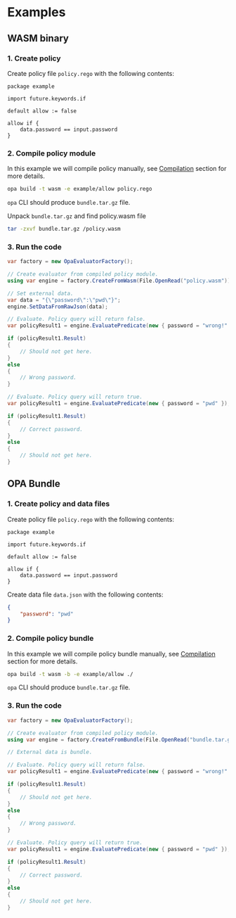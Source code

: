 # Examples

## WASM binary

### 1. Create policy

Create policy file `policy.rego` with the following contents:

```rego
package example

import future.keywords.if

default allow := false

allow if {
    data.password == input.password
}
```

### 2. Compile policy module

In this example we will compile policy manually, see [Compilation](./Compilation.md) section for more details.

```sh
opa build -t wasm -e example/allow policy.rego
```

`opa` CLI should produce `bundle.tar.gz` file.

Unpack `bundle.tar.gz` and find policy.wasm file

```sh
tar -zxvf bundle.tar.gz /policy.wasm
```

### 3. Run the code

```csharp
var factory = new OpaEvaluatorFactory();

// Create evaluator from compiled policy module.
using var engine = factory.CreateFromWasm(File.OpenRead("policy.wasm"));

// Set external data.
var data = "{\"password\":\"pwd\"}";
engine.SetDataFromRawJson(data);

// Evaluate. Policy query will return false.
var policyResult1 = engine.EvaluatePredicate(new { password = "wrong!" });

if (policyResult1.Result)
{
    // Should not get here.
}
else
{
    // Wrong password.
}

// Evaluate. Policy query will return true.
var policyResult1 = engine.EvaluatePredicate(new { password = "pwd" });

if (policyResult1.Result)
{
    // Correct password.
}
else
{
    // Should not get here.
}
```

## OPA Bundle

### 1. Create policy and data files

Create policy file `policy.rego` with the following contents:

```rego
package example

import future.keywords.if

default allow := false

allow if {
    data.password == input.password
}
```

Create data file `data.json` with the following contents:

```json
{
    "password": "pwd"
}
```

### 2. Compile policy bundle

In this example we will compile policy bundle manually, see [Compilation](./Compilation.md) section for more details.

```sh
opa build -t wasm -b -e example/allow ./
```

`opa` CLI should produce `bundle.tar.gz` file.

### 3. Run the code

```csharp
var factory = new OpaEvaluatorFactory();

// Create evaluator from compiled policy module.
using var engine = factory.CreateFromBundle(File.OpenRead("bundle.tar.gz"));

// External data is bundle.

// Evaluate. Policy query will return false.
var policyResult1 = engine.EvaluatePredicate(new { password = "wrong!" });

if (policyResult1.Result)
{
    // Should not get here.
}
else
{
    // Wrong password.
}

// Evaluate. Policy query will return true.
var policyResult1 = engine.EvaluatePredicate(new { password = "pwd" });

if (policyResult1.Result)
{
    // Correct password.
}
else
{
    // Should not get here.
}
```
